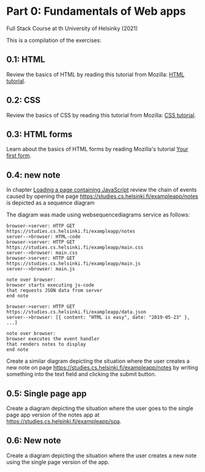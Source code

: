 # Part 0: Fundamentals of Web apps
Full Stack Course at th University of Helsinky (2021)

This is a compilation of the exercises:

## 0.1: HTML
Review the basics of HTML by reading this tutorial from Mozilla: [HTML tutorial](https://developer.mozilla.org/en-US/docs/Learn/Getting_started_with_the_web/HTML_basics).

## 0.2: CSS
Review the basics of CSS by reading this tutorial from Mozilla: [CSS tutorial](https://developer.mozilla.org/en-US/docs/Learn/Getting_started_with_the_web/CSS_basics).

## 0.3: HTML forms
Learn about the basics of HTML forms by reading Mozilla's tutorial [Your first form](https://developer.mozilla.org/en-US/docs/Learn/HTML/Forms/Your_first_HTML_form).

## 0.4: new note
In chapter [Loading a page containing JavaScript](https://fullstackopen.com/en/part0/fundamentals_of_web_apps#loading-a-page-containing-java-script-review) review the chain of events caused by opening the page https://studies.cs.helsinki.fi/exampleapp/notes is depicted as a sequence diagram

The diagram was made using websequencediagrams service as follows:

```
browser->server: HTTP GET https://studies.cs.helsinki.fi/exampleapp/notes
server-->browser: HTML-code
browser->server: HTTP GET https://studies.cs.helsinki.fi/exampleapp/main.css
server-->browser: main.css
browser->server: HTTP GET https://studies.cs.helsinki.fi/exampleapp/main.js
server-->browser: main.js

note over browser:
browser starts executing js-code
that requests JSON data from server 
end note

browser->server: HTTP GET https://studies.cs.helsinki.fi/exampleapp/data.json
server-->browser: [{ content: "HTML is easy", date: "2019-05-23" }, ...]

note over browser:
browser executes the event handler
that renders notes to display
end note
```


Create a similar diagram depicting the situation where the user creates a new note on page https://studies.cs.helsinki.fi/exampleapp/notes by writing something into the text field and clicking the submit button.

## 0.5: Single page app
Create a diagram depicting the situation where the user goes to the single page app version of the notes app at https://studies.cs.helsinki.fi/exampleapp/spa.

## 0.6: New note
Create a diagram depicting the situation where the user creates a new note using the single page version of the app.
